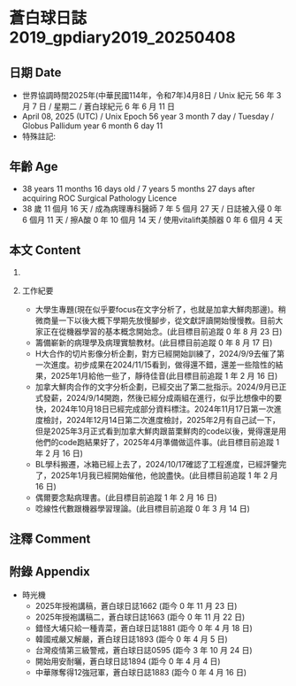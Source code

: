 [_metadata_:encoding]: - "utf-8"
[_metadata_:language]: - "zh-Hant-TW"
[_metadata_:fileformat]: - "markdown"
[_metadata_:MIME_type]: - "text/plain"
[_metadata_:markdown_version]: - "commonmark version 0.30"
[_metadata_:markdown_spec]: - "https://spec.commonmark.org/0.30/"

# 蒼白球日誌2019_gpdiary2019_20250408 #

## 日期 Date ##

* 世界協調時間2025年(中華民國114年，令和7年)4月8日 / Unix 紀元 56 年 3 月 7 日 / 星期二 / 蒼白球紀元 6 年 6 月 11 日
* April 08, 2025 (UTC) / Unix Epoch 56 year 3 month 7 day / Tuesday / Globus Pallidum year 6 month 6 day 11
* 特殊註記:

## 年齡 Age ##

* 38 years 11 months 16 days old / 7 years 5 months 27 days after acquiring ROC Surgical Pathology Licence
* 38 歲 11 個月 16 天 / 成為病理專科醫師 7 年 5 個月 27 天 / 日誌被入侵 0 年 6 個月 11 天 / 擦A酸 0 年 10 個月 14 天 / 使用vitalift美顏器 0 年 6 個月 4 天

## 本文 Content ##

1. 

2. 工作紀要

    - 大學生專題(現在似乎要focus在文字分析了，也就是加拿大鮮肉那邊)。稍微商量一下以後大概下學期先放慢腳步，從文獻評讀開始慢慢教。目前大家正在從機器學習的基本概念開始念。(此目標目前追蹤 0 年 8 月 23 日)
    - 籌備嶄新的病理學及病理實驗教材。(此目標目前追蹤 0 年 8 月 17 日)
    - H大合作的切片影像分析企劃，對方已經開始訓練了，2024/9/9去催了第一次進度。初步成果在2024/11/15看到，做得還不錯，還差一些陰性的結果，2025年1月給他一些了，靜待佳音(此目標目前追蹤 1 年 2 月 16 日)
    - 加拿大鮮肉合作的文字分析企劃，已經交出了第二批指示。2024/9月已正式發薪，2024/9/14開跑，然後已經分成兩組在進行，似乎比想像中的要快，2024年10月18日已經完成部分資料標注。2024年11月17日第一次進度檢討，2024年12月14日第二次進度檢討，2025年2月有自己試一下，但是2025年3月正式看到加拿大鮮肉跟苗栗鮮肉的code以後，覺得還是用他們的code跑結果好了，2025年4月準備做這件事。(此目標目前追蹤 1 年 2 月 16 日)
    - BL學科搬遷，冰箱已經上去了，2024/10/17確認了工程進度，已經評鑒完了，2025年1月我已經開始催他，他說盡快。(此目標目前追蹤 1 年 2 月 16 日)
    - 偶爾要念點病理書。(此目標目前追蹤 1 年 2 月 16 日)
    - 唸線性代數跟機器學習理論。(此目標目前追蹤 0 年 3 月 14 日)

## 注釋 Comment ##


## 附錄 Appendix ##

* 時光機
    - 2025年授袍講稿，蒼白球日誌1662 (距今 0 年 11 月 23 日)
    - 2025年授袍講稿二，蒼白球日誌1663 (距今 0 年 11 月 22 日)
    - 錯怪大埔只給一種青菜，蒼白球日誌1881 (距今 0 年 4 月 18 日)
    - 韓國戒嚴又解嚴，蒼白球日誌1893 (距今 0 年 4 月 5 日)
    - 台灣疫情第三級警戒，蒼白球日誌0595 (距今 3 年 10 月 24 日)
    - 開始用安耐曬，蒼白球日誌1894 (距今 0 年 4 月 4 日)
    - 中華隊奪得12強冠軍，蒼白球日誌1883 (距今 0 年 4 月 16 日)
